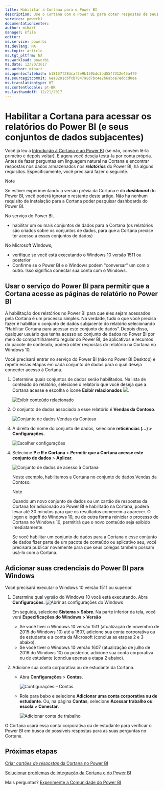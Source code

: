 ```yaml
---
title: Habilitar a Cortana para o Power BI
description: Use o Cortana com o Power BI para obter respostas de seus dados. Ative a Cortana para cada conjunto de dados do Power BI e habilite a Cortana para acessar seus conjuntos de dados de dispositivos Windows.
services: powerbi
documentationcenter: 
author: mihart
manager: kfile
editor: 
ms.service: powerbi
ms.devlang: NA
ms.topic: article
ms.tgt_pltfrm: NA
ms.workload: powerbi
ms.date: 12/20/2017
ms.author: mihart
ms.openlocfilehash: b18157f28dcaf2e9b130bdc3bd5547312e45a4f9
ms.sourcegitcommit: 6ea8291cbfcb7847a8d7bc4e2b6abce7eddcd0ea
ms.translationtype: HT
ms.contentlocale: pt-BR
ms.lasthandoff: 12/21/2017
---
```

# <a name="enable-cortana-to-access-power-bi-reports-and-their-underlying-datasets"></a>Habilitar a Cortana para acessar os relatórios do Power BI (e seus conjuntos de dados subjacentes)
Você já leu a [Introdução à Cortana e ao Power BI](service-cortana-intro.md) (se não, convém lê-la primeiro e depois voltar). E agora você deseja testá-la por conta própria.  Antes de fazer perguntas em linguagem natural na Cortana e encontrar respostas nos dados armazenados nos ***relatórios*** do Power BI, há alguns requisitos. Especificamente, você precisará fazer o seguinte.

> [!NOTE]
> Se estiver experimentando a versão prévia da Cortana e do ***dashboard*** do Power BI, você poderá ignorar o restante deste artigo. Não há nenhum requisito de instalação para a Cortana poder pesquisar dashboards do Power BI.
> 
> 

No serviço do Power BI,

* habilitar um ou mais conjuntos de dados para a Cortana (os relatórios são criados sobre os conjuntos de dados, para que a Cortana precise ter acesso a esses conjuntos de dados)

No Microsoft Windows,

* verifique se você está executando o Windows 10 versão 1511 ou posterior
* Confirme se o Power BI e o Windows podem "conversar" um com o outro. Isso significa conectar sua conta com o Windows.

## <a name="use-power-bi-service-to-enable-cortana-to-access-report-pages-in-power-bi"></a>Usar o serviço do Power BI para permitir que a Cortana acesse as páginas de relatório no Power BI
A habilitação dos relatórios no Power BI para que eles sejam acessados pela Cortana é um processo simples.  Na verdade, tudo o que você precisa fazer é habilitar o conjunto de dados subjacente do relatório selecionando “Habilitar Cortana para acessar este conjunto de dados”. Depois disso, qualquer usuário que tenha acesso ao conjunto de dados no Power BI por meio do compartilhamento regular do Power BI, de aplicativos e recursos do pacote de conteúdo, poderá obter respostas do relatório na Cortana no Windows 10.

Você precisará entrar no serviço do Power BI (não no Power BI Desktop) e repetir essas etapas em cada conjunto de dados para o qual deseja conceder acesso à Cortana.

1. Determine quais conjuntos de dados serão habilitados. Na lista de conteúdo do relatório, selecione o relatório que você deseja que a Cortana acesse e escolha o ícone **Exibir relacionados** ![](media/service-cortana-enable/power-bi-cortana-view-related-icon.png).
   
    ![Exibir conteúdo relacionado](media/service-cortana-enable/power-bi-view-related.png)
2. O conjunto de dados associado a esse relatório é **Vendas da Contoso**.
   
    ![Conjunto de dados Vendas da Contoso](media/service-cortana-enable/power-bi-identify-dataset.png)
3. À direita do nome do conjunto de dados, selecione **reticências (...) > Configurações**.  
   
    ![Escolher configurações](media/service-cortana-enable/power-bi-settings-cortana.png)
4. Selecione **P e R e Cortana** > **Permitir que a Cortana acesse este conjunto de dados** > **Aplicar**.
   
   ![Conjunto de dados de acesso à Cortana](media/service-cortana-enable/power-bi-cortana-enable-new.png)
   
   Neste exemplo, habilitamos a Cortana no conjunto de dados Vendas da Contoso.
   
   > [!NOTE]
   > Quando um novo conjunto de dados ou um cartão de respostas da Cortana for adicionado ao Power BI e habilitado na Cortana, poderá levar até 30 minutos para que os resultados comecem a aparecer. O logon e logoff do Windows 10, ou de outra forma reiniciar o processo do Cortana no Windows 10, permitirá que o novo conteúdo seja exibido imediatamente.
   > 
   > Se você habilitar um conjunto de dados para a Cortana e esse conjunto de dados fizer parte de um pacote de conteúdo ou aplicativo seu, você precisará publicar novamente para que seus colegas também possam usá-lo com a Cortana.
   > 
   > 

## <a name="add-your-power-bi-credentials-to-windows"></a>Adicionar suas credenciais do Power BI para Windows
Você precisará executar o Windows 10 versão 1511 ou superior.

1. Determine qual versão do Windows 10 você está executando. Abra **Configurações**.
    ![Abrir as configurações do Windows](media/service-cortana-enable/power-bi-cortana-windows.png)

    Em seguida, selecione **Sistema > Sobre**. Na parte inferior da tela, você verá **Especificações do Windows > Versão**

   * Se você tiver o Windows 10 versão 1511 (atualização de novembro de 2015 do Windows 10) até a 1607, adicione sua conta corporativa ou de estudante e a conta da Microsoft (conclua as etapas 2 e 3 abaixo).
   * Se você tiver o Windows 10 versão 1607 (atualização de julho de 2016 do Windows 10) ou posterior, adicione sua conta corporativa ou de estudante (conclua apenas a etapa 2 abaixo).
1. Adicione sua conta corporativa ou de estudante da Cortana.
   
   * Abra **Configurações** > **Contas**.
     
       ![Configurações – Contas](media/service-cortana-enable/power-bi-windows-accounts.png)
   * Role para baixo e selecione **Adicionar uma conta corporativa ou de estudante**. Ou, na página **Contas**, selecione **Acessar trabalho ou escola > Conectar**.
     
     ![Adicionar conta de trabalho](media/service-cortana-enable/power-bi-add-work-account2.png)

O Cortana usará essa conta corporativa ou de estudante para verificar o Power BI em busca de possíveis respostas para as suas perguntas no Cortana.

## <a name="next-steps"></a>Próximas etapas
[Criar *cartões de respostas* da Cortana no Power BI](service-cortana-answer-cards.md)

[Solucionar problemas de integração da Cortana e do Power BI](service-cortana-troubleshoot.md)

Mais perguntas? [Experimente a Comunidade do Power BI](http://community.powerbi.com/)


